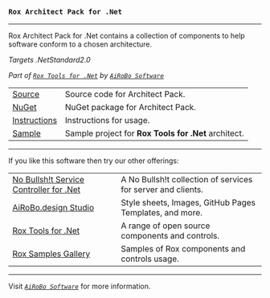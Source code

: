 ### **`Rox Architect Pack for .Net`**
---
Rox Architect Pack for .Net contains a collection of components to help software conform to a chosen architecture.

*Targets .NetStandard2.0*

*Part of [`Rox Tools for .Net`](https://rox.tools/) by [`AiRoBo Software`](https://airobo.software/)*

| | |
| --- | --- |
| [Source](https://github.com/ai-ro-bo/Rox.Architect.Pack/) | Source code for Architect Pack. |
| [NuGet](https://www.nuget.org/packages/Rox.Architect.Pack/) | NuGet package for Architect Pack. |
| [Instructions](https://rox.tools/architect/) | Instructions for usage. |
| [Sample](https://rox.gallery/architect/) | Sample project for **Rox Tools for .Net** architect. |

---
If you like this software then try our other offerings:

| | |
| --- | --- |
| [No Bullsh!t Service Controller for .Net](https://nobs.services/) | A No Bullsh!t collection of services for server and clients. |
| [AiRoBo.design Studio](https://airobo.design/) | Style sheets, Images, GitHub Pages Templates, and more. |
| [Rox Tools for .Net](https://rox.tools/) | A range of open source components and controls. |
| [Rox Samples Gallery](https://rox.gallery/) | Samples of Rox components and controls usage. |

---
Visit [*`AiRoBo Software`*](https://airobo.software/) for more information.
